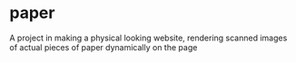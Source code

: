 # paper
A project in making a physical looking website, rendering scanned images of actual pieces of paper dynamically on the page
